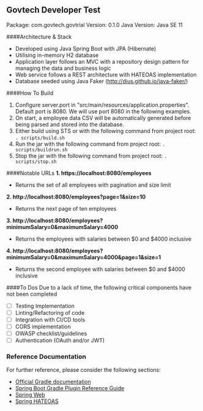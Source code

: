 ## Govtech Developer Test
Package: com.govtech.govtrial
Version: 0.1.0
Java Version: Java SE 11

####Architecture & Stack
- Developed using Java Spring Boot with JPA (Hibernate)
- Utilising in-memory H2 database
- Application layer follows an MVC with a repository design pattern for managing the data and business logic
- Web service follows a REST architecture with HATEOAS implementation
- Database seeded using Java Faker (http://dius.github.io/java-faker/)

####How To Build
1. Configure server.port in "src/main/resources/application.properties". Default port is 8080. We will use port 8080 in the following examples.
2. On start, a employee data CSV will be automatically generated before being parsed and stored into the database.
3. Either build using STS or with the following command from project root:
`. scripts/build.sh`
4. Run the jar with the following command from project root:
`. scripts/buildrun.sh`
5. Stop the jar with the following command from project root:
`. scripts/stop.sh`

####Notable URLs
**1. https://localhost:8080/employees**
- Returns the set of all employees with pagination and size limit

**2. http://localhost:8080/employees?page=1&size=10**
- Returns the next page of ten employees

**3. http://localhost:8080/employees?minimumSalary=0&maximumSalary=4000**
- Returns the employees with salaries between $0 and $4000 inclusive

**4. http://localhost:8080/employees?minimumSalary=0&maximumSalary=4000&page=1&size=1**
- Returns the second employee with salaries between $0 and $4000 inclusive

####To Dos
Due to a lack of time, the following critical components have not been completed
- [ ] Testing Implementation
- [ ] Linting/Refactoring of code
- [ ] Integration with CI/CD tools
- [ ] CORS implementation
- [ ] OWASP checklist/guidelines
- [ ] Authentication (OAuth and/or JWT)

### Reference Documentation
For further reference, please consider the following sections:

* [Official Gradle documentation](https://docs.gradle.org)
* [Spring Boot Gradle Plugin Reference Guide](https://docs.spring.io/spring-boot/docs/2.2.0.RELEASE/gradle-plugin/reference/html/)
* [Spring Web](https://docs.spring.io/spring-boot/docs/2.2.0.RELEASE/reference/htmlsingle/#boot-features-developing-web-applications)
* [Spring HATEOAS](https://docs.spring.io/spring-boot/docs/2.2.0.RELEASE/reference/htmlsingle/#boot-features-spring-hateoas)